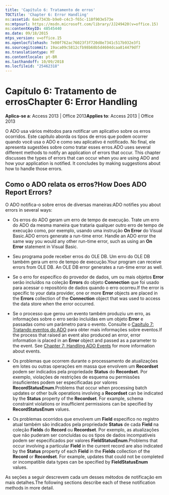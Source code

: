 ```yaml
---
title: 'Capítulo 6: Tratamento de erros'
TOCTitle: 'Chapter 6: Error Handling'
ms:assetid: 6ae7343b-b9e0-c4c3-f65c-110f903e573e
ms:mtpsurl: https://msdn.microsoft.com/library/JJ249420(v=office.15)
ms:contentKeyID: 48545440
ms.date: 09/18/2015
mtps_version: v=office.15
ms.openlocfilehash: 7e00f762ac76023f3f720d8e7341c517b932e3f1
ms.sourcegitcommit: 19aca09c5812cfb98b68b5d4604dcaa814479df7
ms.translationtype: MT
ms.contentlocale: pt-BR
ms.lasthandoff: 10/09/2018
ms.locfileid: "25462318"
---
```

# <a name="chapter-6-error-handling"></a><span data-ttu-id="6e32e-102">Capítulo 6: Tratamento de erros</span><span class="sxs-lookup"><span data-stu-id="6e32e-102">Chapter 6: Error Handling</span></span>


<span data-ttu-id="6e32e-103">**Aplica-se a**: Access 2013 | Office 2013</span><span class="sxs-lookup"><span data-stu-id="6e32e-103">**Applies to**: Access 2013 | Office 2013</span></span>

<span data-ttu-id="6e32e-p101">O ADO usa vários métodos para notificar um aplicativo sobre os erros ocorridos. Este capítulo aborda os tipos de erros que podem ocorrer quando você usa o ADO e como seu aplicativo é notificado. No final, ele apresenta sugestões sobre como tratar esses erros.</span><span class="sxs-lookup"><span data-stu-id="6e32e-p101">ADO uses several different methods to notify an application of errors that occur. This chapter discusses the types of errors that can occur when you are using ADO and how your application is notified. It concludes by making suggestions about how to handle those errors.</span></span>

## <a name="how-does-ado-report-errors"></a><span data-ttu-id="6e32e-107">Como o ADO relata os erros?</span><span class="sxs-lookup"><span data-stu-id="6e32e-107">How Does ADO Report Errors?</span></span>

<span data-ttu-id="6e32e-108">O ADO notifica-o sobre erros de diversas maneiras:</span><span class="sxs-lookup"><span data-stu-id="6e32e-108">ADO notifies you about errors in several ways:</span></span>

  - <span data-ttu-id="6e32e-p102">Os erros do ADO geram um erro de tempo de execução. Trate um erro do ADO da mesma maneira que trataria qualquer outro erro de tempo de execução como, por exemplo, usando uma instrução **On Error** do Visual Basic.</span><span class="sxs-lookup"><span data-stu-id="6e32e-p102">ADO errors generate a run-time error. Handle an ADO error the same way you would any other run-time error, such as using an **On Error** statement in Visual Basic.</span></span>

  - <span data-ttu-id="6e32e-p103">Seu programa pode receber erros do OLE DB. Um erro do OLE DB também gera um erro de tempo de execução.</span><span class="sxs-lookup"><span data-stu-id="6e32e-p103">Your program can receive errors from OLE DB. An OLE DB error generates a run-time error as well.</span></span>

  - <span data-ttu-id="6e32e-113">Se o erro for específico do provedor de dados, um ou mais objetos **Error** serão incluídos na coleção **Errors** do objeto **Connection** que foi usado para acessar o repositório de dados quando o erro ocorreu.</span><span class="sxs-lookup"><span data-stu-id="6e32e-113">If the error is specific to your data provider, one or more **Error** objects are placed in the **Errors** collection of the **Connection** object that was used to access the data store when the error occurred.</span></span>

  - <span data-ttu-id="6e32e-p104">Se o processo que gerou um evento também produziu um erro, as informações sobre o erro serão incluídas em um objeto **Error** e passadas como um parâmetro para o evento. Consulte o [Capítulo 7: Tratando eventos do ADO](chapter-7-handling-ado-events.md) para obter mais informações sobre eventos.</span><span class="sxs-lookup"><span data-stu-id="6e32e-p104">If the process that raised an event also produced an error, error information is placed in an **Error** object and passed as a parameter to the event. See [Chapter 7: Handling ADO Events](chapter-7-handling-ado-events.md) for more information about events.</span></span>

  - <span data-ttu-id="6e32e-p105">Os problemas que ocorrem durante o processamento de atualizações em lotes ou outras operações em massa que envolvem um **Recordset** podem ser indicados pela propriedade **Status** do **Recordset**. Por exemplo, violações de restrições de esquema ou permissões insuficientes podem ser especificadas por valores **RecordStatusEnum**.</span><span class="sxs-lookup"><span data-stu-id="6e32e-p105">Problems that occur when processing batch updates or other bulk operations involving a **Recordset** can be indicated by the **Status** property of the **Recordset**. For example, schema constraint violations or insufficient permissions can be specified by **RecordStatusEnum** values.</span></span>

  - <span data-ttu-id="6e32e-p106">Os problemas ocorridos que envolvem um **Field** específico no registro atual também são indicados pela propriedade **Status** de cada **Field** na coleção **Fields** do **Record** ou **Recordset**. Por exemplo, as atualizações que não puderam ser concluídas ou os tipos de dados incompatíveis podem ser especificados por valores **FieldStatusEnum**.</span><span class="sxs-lookup"><span data-stu-id="6e32e-p106">Problems that occur involving a particular **Field** in the current record are also indicated by the **Status** property of each **Field** in the **Fields** collection of the **Record** or **Recordset**. For example, updates that could not be completed or incompatible data types can be specified by **FieldStatusEnum** values.</span></span>

<span data-ttu-id="6e32e-120">As seções a seguir descrevem cada um desses métodos de notificação em mais detalhes.</span><span class="sxs-lookup"><span data-stu-id="6e32e-120">The following sections describe each of these notification methods in more detail.</span></span>

